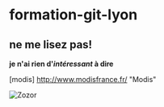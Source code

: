 # formation-git-lyon
## ne me lisez pas!

**je n'ai rien d'_intéressant_ à dire**

[modis] http://www.modisfrance.fr/ "Modis"

![Zozor](http://uploads.siteduzero.com/files/420001_421000/420263.png)

